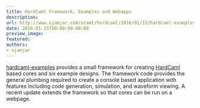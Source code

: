 ```yaml
---
title: HardCaml Framework, Examples and Webapps
description:
url: http://www.ujamjar.com/ocaml/hardcaml/2016/01/15/hardcaml-examples-in-javascript.html
date: 2016-01-15T00:00:00-00:00
preview_image:
featured:
authors:
- ujamjar
---
```


<p><a href="https://github.com/ujamjar/hardcaml-examples">hardcaml-examples</a> 
provides a small framework for creating <a href="https://github.com/ujamjar/hardcaml">HardCaml</a> 
based cores and six example designs.  The framework code provides the general plumbing
required to create a console based application with features including code generation, 
simulation, and waveform viewing.  A recent update extends the framework so that cores
can be run on a webpage.</p>


